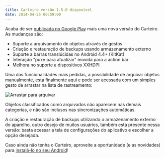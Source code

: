 ```yaml
---
title: Carteiro versão 1.5.0 disponível
date: 2014-04-25 00:59:00
---
```


Acaba de ser [publicada no Google Play](https://play.google.com/store/apps/details?id=com.rbardini.carteiro) mais uma nova versão do Carteiro. As mudanças são:

- Suporte a arquivamento de objetos através de gestos
- Criação e restauração de backups usando armazenamento externo
- Suporte a barras translúcidas no Android 4.4+ (KitKat)
- Interação "puxe para atualizar" movida para a action bar
- Melhora no suporte a dispositivos XXHDPI

Uma das funcionalidades mais pedidas, a possibilidade de arquivar objetos manualmente, está finalmente aqui e pode ser acessada com um simples gesto de arrastar na lista de rastreamento:

![Arrastar para arquivar](/img/swipe-to-archive.gif)

Objetos classificados como arquivados não aparecem nas demais categorias, e não são inclusos nas sincronizações automáticas.

A criação e restauração de backups utilizando o armazenamento externo do aparelho, outro desejo de muitos usuários, também está presente nessa versão: basta acessar a tela de configurações do aplicativo e escolher a opção desejada.

Caso ainda não tenha o Carteiro, aproveite a oportunidade (e as novidades) para [instalá-lo no seu Android](https://play.google.com/store/apps/details?id=com.rbardini.carteiro)!
